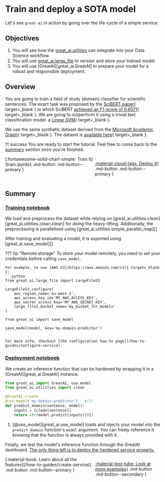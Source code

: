 # Train and deploy a SOTA model

Let's see `great-ai` in action by going over the life-cycle of a simple service.

## Objectives

1. You will see how the [great_ai.utilities](/reference/utilities) can integrate into your Data Science workflow.
2. You will use [great_ai.large_file](/reference/large-file) to version and store your trained model.
3. You will use [GreatAI][great_ai.GreatAI] to prepare your model for a robust and responsible deployment.

## Overview

You are going to train a field of study (domain) classifier for scientific sentences. The exact task was proposed by the [SciBERT paper](https://arxiv.org/abs/1903.10676){ target=_blank } in which SciBERT [achieved an F1-score of 0.6571](https://paperswithcode.com/sota/sentence-classification-on-paper-field){ target=_blank }. We are going to outperform it using a trivial text classification model: a [Linear SVM](https://scikit-learn.org/stable/modules/generated/sklearn.svm.LinearSVC.html){ target=_blank }.

We use the same synthetic dataset derived from the [Microsoft Academic Graph](https://www.microsoft.com/en-us/research/project/microsoft-academic-graph/){ target=_blank }. The dataset is [available here](https://github.com/allenai/scibert/tree/master/data/text_classification/mag){ target=_blank }.

!!! success
    You are ready to start the tutorial. Feel free to come back to the [summary](#summary) section once you're finished.

<div style="display: flex; justify-content: space-evenly;" markdown>
[:fontawesome-solid-chart-simple: Train it](train.ipynb){ .md-button .md-button--primary }

[:material-cloud-tags: Deploy it](deploy.ipynb){ .md-button .md-button--primary }
</div>

## Summary

### [Training notebook](train.ipynb)

We load and preprocess the dataset while relying on [great_ai.utilities.clean][great_ai.utilities.clean.clean] for doing the heavy-lifting. Additionally, the preprocessing is parallelised using [great_ai.utilities.simple_parallel_map][]

After training and evaluating a model, it is exported using [great_ai.save_model][].

??? tip "Remote storage"
    To store your model remotely, you need to set your credentials before calling `save_model`.

    For example, to use [AWS S3](https://aws.amazon.com/s3){ target=_blank }:
    ```python
    from great_ai.large_file import LargeFileS3

    LargeFileS3.configure(
        aws_region_name='eu-west-2',
        aws_access_key_id='MY_AWS_ACCESS_KEY',
        aws_secret_access_key='MY_AWS_SECRET_KEY',
        large_files_bucket_name='my_bucket_for_models'
    )

    from great_ai import save_model

    save_model(model, key='my-domain-predictor')
    ```

    For more info, checkout [the configuration how-to page](/how-to-guides/configure-service).

### [Deployment notebook](deploy.ipynb)

We create an inference function that can be hardened by wrapping it in a [GreatAI][great_ai.GreatAI] instance.

```python
from great_ai import GreatAI, use_model
from great_ai.utilities import clean

@GreatAI.create
@use_model('my-domain-predictor')   #(1)
def predict_domain(sentence, model):
    inputs = [clean(sentence)]
    return str(model.predict(inputs)[0])
```

1.  [@use_model][great_ai.use_model] loads and injects your model into the `predict_domain` function's `model` argument.
    You can freely reference it knowing that the function is always provided with it.

Finally, we test the model's inference function through the GreatAI dashboard. [The only thing left is to deploy the hardened service properly.](/how-to-guides/use-service)

<div style="display: flex; justify-content: space-evenly;" markdown>  
[:material-book: Learn about all the features](/how-to-guides/create-service){ .md-button .md-button--primary }

[:material-test-tube: Look at more examples](/examples/simple/data){ .md-button .md-button--secondary }
</div>
